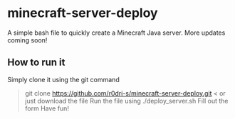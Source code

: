 # minecraft-server-deploy
A simple bash file to quickly create a Minecraft Java server. More updates coming soon!

## **How to run it**
Simply clone it using the git command 
> git clone https://github.com/r0dri-s/minecraft-server-deploy.git <
or just download the file
Run the file using 
> ./deploy_server.sh
Fill out the form
Have fun!
